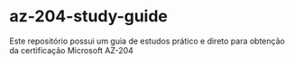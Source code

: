 # az-204-study-guide
Este repositório possui um guia de estudos prático e direto para obtenção da certificação Microsoft AZ-204
